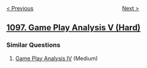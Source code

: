 <!--|This file generated by command(leetcode description); DO NOT EDIT.    |-->
<!--+----------------------------------------------------------------------+-->
<!--|@author    openset <openset.wang@gmail.com>                           |-->
<!--|@link      https://github.com/openset                                 |-->
<!--|@home      https://github.com/tonymontaro/leetcode-hints                        |-->
<!--+----------------------------------------------------------------------+-->

[< Previous](https://github.com/tonymontaro/leetcode-hints/tree/master/problems/brace-expansion-ii "Brace Expansion II")
　　　　　　　　　　　　　　　　
[Next >](https://github.com/tonymontaro/leetcode-hints/tree/master/problems/unpopular-books "Unpopular Books")

## [1097. Game Play Analysis V (Hard)](https://leetcode.com/problems/game-play-analysis-v "游戏玩法分析 V")



### Similar Questions
  1. [Game Play Analysis IV](https://github.com/tonymontaro/leetcode-hints/tree/master/problems/game-play-analysis-iv) (Medium)
